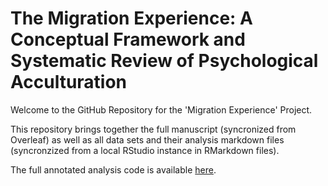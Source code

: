 # The Migration Experience: A Conceptual Framework and Systematic Review of Psychological Acculturation

Welcome to the GitHub Repository for the 'Migration Experience' Project.

This repository brings together the full manuscript (syncronized from Overleaf) as well as all data sets and their analysis markdown files (syncronzized from a local RStudio instance in RMarkdown files).

The full annotated analysis code is available [here](https://www.acculturation-review.com/Supplemental%20Material%20B%20-%20Annotated%20Analysis.html).

<!-- <form action="https://www.acculturation-review.com/Supplemental%20Material%20B%20-%20Annotated%20Analysis.html" method="get" target="_blank"><button type="submit">Annotated Analysis</button></form> -->
